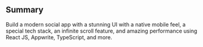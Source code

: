 ## Summary
Build a modern social app with a stunning UI with a native mobile feel, a special tech stack, an infinite scroll feature, and amazing performance using React JS, Appwrite, TypeScript, and more.

